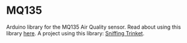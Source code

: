 MQ135
=====

Arduino library for the MQ135 Air Quality sensor. Read about using this library
[here](https://hackaday.io/project/3475-sniffing-trinket/log/12363-mq135-arduino-library).
A project using this library: [Sniffing
Trinket](https://hackaday.io/project/3475-sniffing-trinket).
